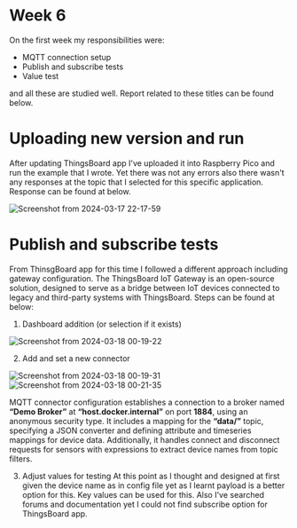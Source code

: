 # Week 6

On the first week my responsibilities were:
- MQTT connection setup
- Publish and subscribe tests
- Value test

and all these are studied well. Report related to these titles can be found below.


# Uploading new version and run
After updating ThingsBoard app I've uploaded it into Raspberry Pico and run the example that I wrote. Yet there was not any errors also there wasn't any responses at the topic that I selected for this specific application. Response can be found at below.

![Screenshot from 2024-03-17 22-17-59](https://github.com/mnyilmaz/Embedded-Linux/assets/68549106/5a06dfb2-fcd4-4a50-a853-d36afdcbe198)


# Publish and subscribe tests
From ThinsgBoard app for this time I followed a different approach including gateway configuration. The ThingsBoard IoT Gateway is an open-source solution, designed to serve as a bridge between IoT devices connected to legacy and third-party systems with ThingsBoard. Steps can be found at below:

1. Dashboard addition (or selection if it exists)

![Screenshot from 2024-03-18 00-19-22](https://github.com/mnyilmaz/Embedded-Linux/assets/68549106/4259a069-9737-48b3-b7aa-fcdbd54ec117)

2. Add and set a new connector

![Screenshot from 2024-03-18 00-19-31](https://github.com/mnyilmaz/Embedded-Linux/assets/68549106/9f7789d5-c6d0-4030-ad84-7a43a4d1b6c7)
![Screenshot from 2024-03-18 00-21-35](https://github.com/mnyilmaz/Embedded-Linux/assets/68549106/3fad2dd8-9f41-4985-8e84-2c0c06d4e6f6)

 MQTT connector configuration establishes a connection to a broker named **“Demo Broker”** at **“host.docker.internal”** on port **1884**, using an 	 
 anonymous security type. It includes a mapping for the **“data/”** topic, specifying a JSON converter and defining attribute and timeseries 		 
 mappings for device data. Additionally, it handles connect and disconnect requests for sensors with expressions to extract device names from topic 	 
 filters.

3.  Adjust values for testing
At this point as I thought and designed at first given the device name as in config file yet as I learnt payload is a better option for this. Key values can be used for this. Also I've searched forums and documentation yet I could not find subscribe option for ThingsBoard app. 

	


